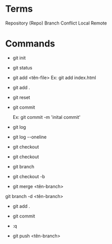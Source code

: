 # Terms
Repository (Repo)
Branch
Conflict
Local
Remote

# Commands
<!-- Cài Đặt git vào dự án -->
- git init 

<!-- Xem tình trạng dự án  (tất cả các file hay folder) -->
- git status


<!-- Chuẩn bị lưu tại thời điểm hiện tại của dự án -->
- git add <tên-file>
   Ex: git add index.html
<!-- Tất cả các file -->
- git add . 

<!-- Hủy các chuẩn bị của git add -->
- git reset

<!-- Chính thức lưu -->

- git commit

   Ex: git commit -m 'inital commit' 
   <!-- Commit đầu tiên -->

<!-- Xem các thời điểm commit -->

- git log

- git log --oneline <!--gọn hơn-->

<!-- Back to any commit -->
<!-- Dùng quay lại cá thời điểm nào đó -->
<!-- B1: copy id commit from "git log" -->
- git checkout <id-commit> 
- git checkout <branch-name>

- git branch

<!-- Create New Branch -->
- git checkout -b <branch-name>

<!-- Merge -->

- git merge <tên-branch>

<!-- Xóa branch -->

git branch -d <tên-branch>


<!--  Khi xảy ra conflicts, có 2 lựa chọn -->
<!-- Giữ 1 in 2 hoặc cả 2 -->
- git add .
<!-- ko cần note => resolve conflicts -->
- git commit

<!-- Exit -->
- :q

<!-- GITHUB -->

- git push <url> <tên-branch>